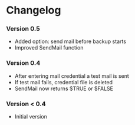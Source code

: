 Changelog
==========================

### Version 0.5

* Added option: send mail before backup starts
* Improved SendMail function

### Version 0.4

* After entering mail credential a test mail is sent
* If test mail fails, credential file is deleted
* SendMail now returns $TRUE or $FALSE

### Version < 0.4

* Initial version
